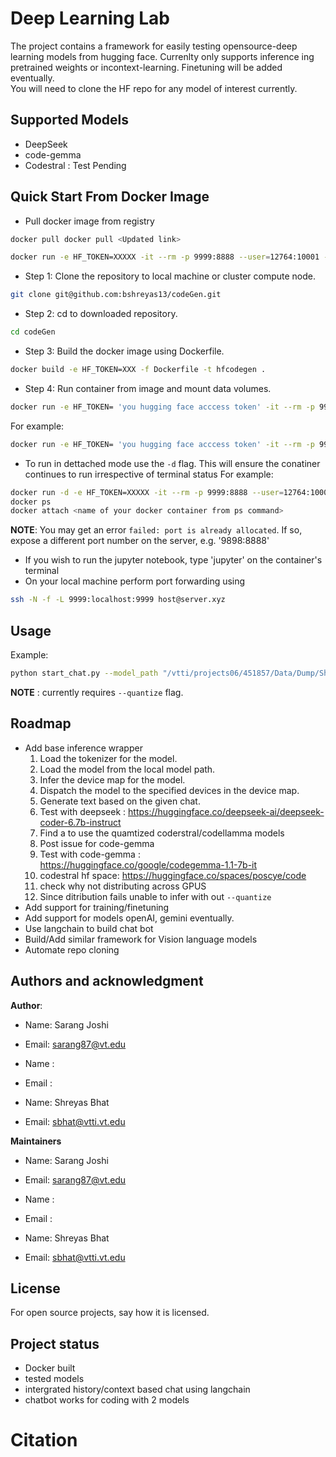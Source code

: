 # Deep Learning Lab
The project contains a framework for easily testing opensource-deep learning models from hugging face.
Currenlty only supports inference ing pretrained weights or incontext-learning. Finetuning will be added eventually.  
You will need to clone the HF repo for any model of interest currently. 

## Supported Models

* DeepSeek 
* code-gemma 
* Codestral : Test Pending


## Quick Start From Docker Image

* Pull docker image from registry 
```bash
docker pull docker pull <Updated link>
```
```bash
docker run -e HF_TOKEN=XXXXX -it --rm -p 9999:8888 --user=12764:10001 -v $(pwd):/opt/app -v /vtti:/vtti --gpus all --shm-size=60G hfdocker:latest
```

* Step 1: Clone the repository to local machine or cluster compute node.
```bash
git clone git@github.com:bshreyas13/codeGen.git
```
* Step 2: cd to downloaded repository.
```bash
cd codeGen
```
* Step 3: Build the docker image using Dockerfile. 
```bash
docker build -e HF_TOKEN=XXX -f Dockerfile -t hfcodegen .
```
* Step 4: Run container from image and mount data volumes.
```bash
docker run -e HF_TOKEN= 'you hugging face acccess token' -it --rm -p 9999:8888 -v $(pwd):/opt/app -v [path to data]:/opt/app/data --shm-size=20G hfcodegen
```
For example: 
```bash
docker run -e HF_TOKEN= 'you hugging face acccess token' -it --rm -p 9999:8888 --user=12764:10001 -v $(pwd):/opt/app -v /vtti:/vtti --gpus all --shm-size=20G hfcodegen
```
* To run in dettached mode use the `-d` flag. This will ensure the conatiner continues to run irrespective of terminal status
For example: 
```bash
docker run -d -e HF_TOKEN=XXXXX -it --rm -p 9999:8888 --user=12764:10001 -v $(pwd):/opt/app -v /vtti:/vtti --gpus all --shm-size=60G hfdocker:latest hfcodegen
docker ps
docker attach <name of your docker container from ps command>
```

**NOTE**: You may get an error `failed: port is already allocated`. If so, expose a different port number on the server, e.g. '9898:8888'
* If you wish to run the jupyter notebook, type 'jupyter' on the container's terminal
* On your local machine perform port forwarding using
```bash
ssh -N -f -L 9999:localhost:9999 host@server.xyz
```

## Usage

Example:
```bash
python start_chat.py --model_path "/vtti/projects06/451857/Data/Dump/ShreyasTest/codegemma-1.1-7b-it" --quantize --log_path "./LOGS"
```
**NOTE** : currently requires `--quantize` flag.

## Roadmap
- Add base inference wrapper    
    1. Load the tokenizer for the model.
    2. Load the model from the local model path.
    3. Infer the device map for the model.
    4. Dispatch the model to the specified devices in the device map.
    5. Generate text based on the given chat.
    6. Test with deepseek : https://huggingface.co/deepseek-ai/deepseek-coder-6.7b-instruct
    7. Find a to use the quamtized coderstral/codellamma models
    8. Post issue for code-gemma
    9. Test with code-gemma : https://huggingface.co/google/codegemma-1.1-7b-it
    10. codestral hf space: https://huggingface.co/spaces/poscye/code
    11. check why not distributing across GPUS
    12. Since ditribution fails unable to infer with out `--quantize`
- Add support for training/finetuning
- Add support for models openAI, gemini eventually. 
- Use langchain to build chat bot
- Build/Add similar framework for Vision language models
- Automate repo cloning

## Authors and acknowledgment

**Author**:
* Name: Sarang Joshi
* Email: sarang87@vt.edu

* Name : 
* Email :

* Name: Shreyas Bhat
* Email: sbhat@vtti.vt.edu

**Maintainers**

* Name: Sarang Joshi
* Email: sarang87@vt.edu

* Name : 
* Email :

* Name: Shreyas Bhat
* Email: sbhat@vtti.vt.edu


## License
For open source projects, say how it is licensed.

## Project status
* Docker built 
* tested models 
* intergrated history/context based chat using langchain
* chatbot works for coding with 2 models



# Citation

